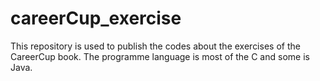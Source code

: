 careerCup_exercise
==================
This repository is used to publish the codes about the exercises of the CareerCup book.
The programme language is most of the C and some is Java.